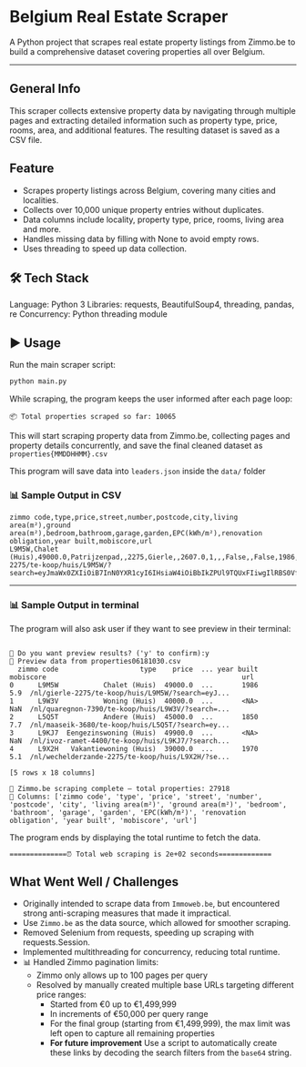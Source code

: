 # Belgium Real Estate Scraper

A Python project that scrapes real estate property listings from Zimmo.be to build a comprehensive dataset covering properties all over Belgium.

---

## General Info

This scraper collects extensive property data by navigating through multiple pages and extracting detailed information such as property type, price, rooms, area, and additional features. The resulting dataset is saved as a CSV file.

## Feature

- Scrapes property listings across Belgium, covering many cities and localities.
- Collects over 10,000 unique property entries without duplicates.
- Data columns include locality, property type, price, rooms, living area and more.
- Handles missing data by filling with None to avoid empty rows.
- Uses threading to speed up data collection.

## 🛠 Tech Stack

Language: Python 3
Libraries: requests, BeautifulSoup4, threading, pandas, re
Concurrency: Python threading module

## ▶️ Usage

Run the main scraper script:

```bash
python main.py
```

While scraping, the program keeps the user informed after each page loop:

```
📦 Total properties scraped so far: 10065
```

This will start scraping property data from Zimmo.be, collecting pages and property details concurrently, and save the final cleaned dataset as `properties{MMDDHHMM}.csv`

This program will save data into `leaders.json` inside the `data/` folder

### 📊 Sample Output in CSV

```csv
zimmo code,type,price,street,number,postcode,city,living area(m²),ground area(m²),bedroom,bathroom,garage,garden,EPC(kWh/m²),renovation obligation,year built,mobiscore,url
L9M5W,Chalet (Huis),49000.0,Patrijzenpad,,2275,Gierle,,2607.0,1,,,False,,False,1986,5.9,/nl/gierle-2275/te-koop/huis/L9M5W/?search=eyJmaWx0ZXIiOiB7InN0YXR1cyI6IHsiaW4iOiBbIkZPUl9TQUxFIiwgIlRBS0VfT1ZFUiJdfSwgImNhdGVnb3J5IjogeyJpbiI6IFsiSE9VU0UiLCAiQVBBUlRNRU5UIl19LCAicHJpY2UiOiB7InVua25vd24iOiBmYWxzZSwgInJhbmdlIjogeyJtaW4iOiAwLCAibWF4IjogNDk5OTl9fX19

```

---

### 📊 Sample Output in terminal

The program will also ask user if they want to see preview in their terminal:

```

📖 Do you want preview results? ('y' to confirm):y
🔎 Preview data from properties06181030.csv
  zimmo code                    type    price  ... year built mobiscore                                                url
0      L9M5W           Chalet (Huis)  49000.0  ...       1986       5.9  /nl/gierle-2275/te-koop/huis/L9M5W/?search=eyJ...
1      L9W3V           Woning (Huis)  40000.0  ...       <NA>       NaN  /nl/quaregnon-7390/te-koop/huis/L9W3V/?search=...
2      L5Q5T           Andere (Huis)  45000.0  ...       1850       7.7  /nl/maaseik-3680/te-koop/huis/L5Q5T/?search=ey...
3      L9KJ7  Eengezinswoning (Huis)  49900.0  ...       <NA>       NaN  /nl/ivoz-ramet-4400/te-koop/huis/L9KJ7/?search...
4      L9X2H   Vakantiewoning (Huis)  39000.0  ...       1970       5.1  /nl/wechelderzande-2275/te-koop/huis/L9X2H/?se...

[5 rows x 18 columns]

🏡 Zimmo.be scraping complete — total properties: 27918
📌 Columns: ['zimmo code', 'type', 'price', 'street', 'number', 'postcode', 'city', 'living area(m²)', 'ground area(m²)', 'bedroom', 'bathroom', 'garage', 'garden', 'EPC(kWh/m²)', 'renovation obligation', 'year built', 'mobiscore', 'url']
```

The program ends by displaying the total runtime to fetch the data.

```
==============⏰ Total web scraping is 2e+02 seconds=============
```

## What Went Well / Challenges

- Originally intended to scrape data from `Immoweb.be`, but encountered strong anti-scraping measures that made it impractical.
- Use `Zimmo.be` as the data source, which allowed for smoother scraping.
- Removed Selenium from requests, speeding up scraping with requests.Session.
- Implemented multithreading for concurrency, reducing total runtime.
- 📊 Handled Zimmo pagination limits:
  - Zimmo only allows up to 100 pages per query
  - Resolved by manually created multiple base URLs targeting different price ranges:
    - Started from €0 up to €1,499,999
    - In increments of €50,000 per query range
    - For the final group (starting from €1,499,999), the max limit was left open to capture all remaining properties
    - **For future improvement** Use a script to automatically create these links by decoding the search filters from the `base64` string.
